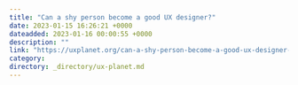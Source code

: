 ```yaml
---
title: "Can a shy person become a good UX designer?"
date: 2023-01-15 16:26:21 +0000
dateadded: 2023-01-16 00:00:55 +0000
description: ""
link: "https://uxplanet.org/can-a-shy-person-become-a-good-ux-designer-bca17362aa6c?source=rss----819cc2aaeee0---4"
category:
directory: _directory/ux-planet.md
---
```

